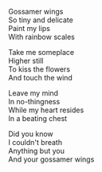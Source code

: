 <!--
title: Touching Butterflies
date: 18 January 2005
tags: poetry
-->

Gossamer wings  
So tiny and delicate  
Paint my lips  
With rainbow scales  

Take me someplace  
Higher still  
To kiss the flowers  
And touch the wind  

Leave my mind  
In no-thingness  
While my heart resides  
In a beating chest  

Did you know  
I couldn't breath  
Anything but you  
And your gossamer wings  

